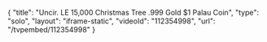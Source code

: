 {
    "title": "Uncir. LE 15,000 Christmas Tree .999 Gold $1 Palau Coin",
    "type": "solo",
    "layout": "iframe-static",
    "videoId": "112354998",
    "url": "\/tvpembed\/112354998"
}